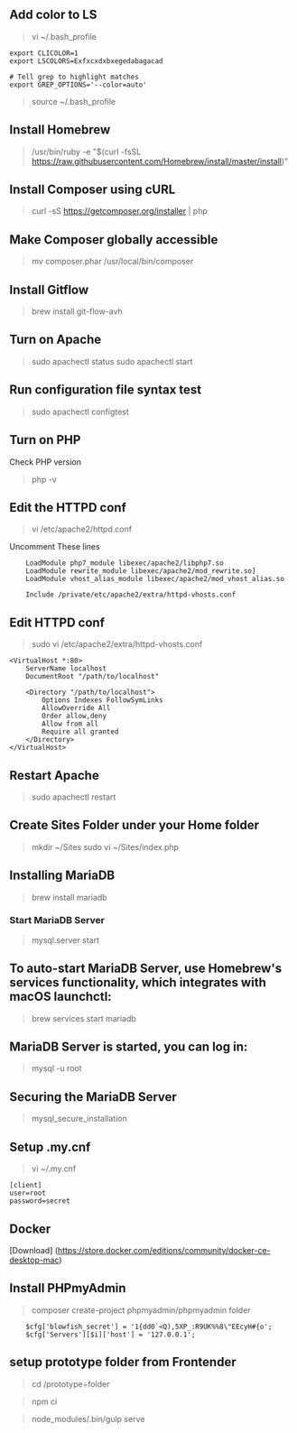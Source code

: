 ## Add color to LS

> vi ~/.bash_profile
  ```# Tell ls to be colourful
  export CLICOLOR=1
  export LSCOLORS=Exfxcxdxbxegedabagacad
 
  # Tell grep to highlight matches
  export GREP_OPTIONS='--color=auto'
  ```

> source ~/.bash_profile

## Install Homebrew

> /usr/bin/ruby -e "$(curl -fsSL https://raw.githubusercontent.com/Homebrew/install/master/install)"

## Install Composer using cURL

> curl -sS https://getcomposer.org/installer | php

## Make Composer globally accessible

> mv composer.phar /usr/local/bin/composer

## Install Gitflow
> brew install git-flow-avh

## Turn on Apache

> sudo apachectl status
> sudo apachectl start

## Run configuration file syntax test

> sudo apachectl configtest

## Turn on PHP

Check PHP version
> php -v

## Edit the HTTPD conf

> vi /etc/apache2/httpd.conf

Uncomment These lines

```
    LoadModule php7_module libexec/apache2/libphp7.so    
    LoadModule rewrite_module libexec/apache2/mod_rewrite.so]
    LoadModule vhost_alias_module libexec/apache2/mod_vhost_alias.so
    
    Include /private/etc/apache2/extra/httpd-vhosts.conf
  ```
  
## Edit HTTPD conf

> sudo vi /etc/apache2/extra/httpd-vhosts.conf 

```
<VirtualHost *:80>
    ServerName localhost
    DocumentRoot "/path/to/localhost"

    <Directory "/path/to/localhost">
        Options Indexes FollowSymLinks
        AllowOverride All
        Order allow,deny
        Allow from all
        Require all granted
    </Directory>
</VirtualHost>
```

## Restart Apache

> sudo apachectl restart

## Create Sites Folder under your Home folder

> mkdir ~/Sites
> sudo vi ~/Sites/index.php

<?php
echo "Hello From Sites Folder!";
phpinfo();
?>


## Installing MariaDB

> brew install mariadb

### Start MariaDB Server

> mysql.server start

## To auto-start MariaDB Server, use Homebrew's services functionality, which integrates with macOS launchctl:

> brew services start mariadb

## MariaDB Server is started, you can log in:

> mysql -u root

## Securing the MariaDB Server

> mysql_secure_installation

## Setup .my.cnf

> vi ~/.my.cnf

```
[client]
user=root
password=secret
```

## Docker

[Download] (https://store.docker.com/editions/community/docker-ce-desktop-mac)

## Install PHPmyAdmin

> composer create-project phpmyadmin/phpmyadmin folder

```
    $cfg['blowfish_secret'] = '1{dd0`<Q),5XP_:R9UK%%8\"EEcyH#{o'; 
    $cfg['Servers'][$i]['host'] = '127.0.0.1';
```

## setup prototype folder from Frontender

> cd /prototype÷folder

> npm ci 

> node_modules/.bin/gulp serve
